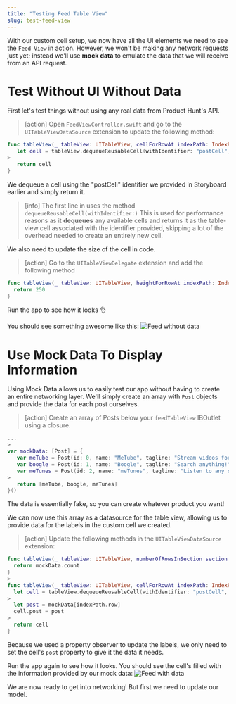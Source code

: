 ```yaml
---
title: "Testing Feed Table View"
slug: test-feed-view
---
```


With our custom cell setup, we now have all the UI elements we need to see the `Feed View` in action. However, we won't be making any network requests just yet; instead we'll use **mock data** to emulate the data that we will receive from an API request.

# Test Without UI Without Data

First let's test things without using any real data from Product Hunt's API.

> [action]
> Open `FeedViewController.swift` and go to the `UITableViewDataSource` extension to update the following method:
>
```swift
func tableView(_ tableView: UITableView, cellForRowAt indexPath: IndexPath) -> UITableViewCell {
   let cell = tableView.dequeueReusableCell(withIdentifier: "postCell", for: indexPath) as! PostTableViewCell
>
   return cell
}
```

We dequeue a cell using the "postCell" identifier we provided in Storyboard earlier and simply return it.

> [info]
> The first line in uses the method `dequeueReusableCell(withIdentifier:)`
> This is used for performance reasons as it **dequeues** any available cells
and returns it as the table-view cell associated with the identifier provided,
> skipping a lot of the overhead needed to create an entirely new cell.

We also need to update the size of the cell in code.

> [action]
> Go to the `UITableViewDelegate` extension and add the following method
>
```swift
func tableView(_ tableView: UITableView, heightForRowAt indexPath: IndexPath) -> CGFloat {
  return 250
}
```

Run the app to see how it looks 👌

You should see something awesome like this:
![Feed without data](assets/feed-without-data.png)

# Use Mock Data To Display Information

Using Mock Data allows us to easily test our app without having to create an entire networking layer. We'll simply create an array with `Post` objects and provide the data for each post ourselves.

> [action]
> Create an array of Posts below your `feedTableView` IBOutlet using a closure.
>
``` swift
...
>
var mockData: [Post] = {
   var meTube = Post(id: 0, name: "MeTube", tagline: "Stream videos for free!", votesCount: 25, commentsCount: 4)
   var boogle = Post(id: 1, name: "Boogle", tagline: "Search anything!", votesCount: 1000, commentsCount: 50)
   var meTunes = Post(id: 2, name: "meTunes", tagline: "Listen to any song!", votesCount: 25000, commentsCount: 590)
>
   return [meTube, boogle, meTunes]
}()
```

The data is essentially fake, so you can create whatever product you want!

We can now use this array as a datasource for the table view, allowing us to provide data for the labels in the custom cell we created.

> [action]
> Update the following methods in the `UITableViewDataSource` extension:
>
```swift
func tableView(_ tableView: UITableView, numberOfRowsInSection section: Int) -> Int {
  return mockData.count
}
>
func tableView(_ tableView: UITableView, cellForRowAt indexPath: IndexPath) -> UITableViewCell {
  let cell = tableView.dequeueReusableCell(withIdentifier: "postCell", for: indexPath) as! PostTableViewCell
>
  let post = mockData[indexPath.row]
  cell.post = post
>
  return cell
}
```

Because we used a property observer to update the labels, we only need to set the cell's `post` property to give it the data it needs.

Run the app again to see how it looks. You should see the cell's filled with the information provided by our mock data:
![Feed with data](assets/feed-with-data.png)

We are now ready to get into networking! But first we need to update our model.
